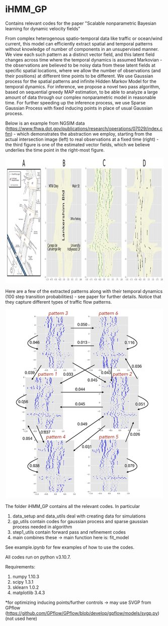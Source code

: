 # iHMM_GP
Contains relevant codes for the paper "Scalable nonparametric Bayesian learning for dynamic velocity fields"

From complex heterogenous spatio-temporal data like traffic or ocean/wind current, this model can efficiently extract spatial and temporal patterns without knowledge of number of components in an unsupervised manner. We view each such pattern as a distinct vector field, and this latent field changes across time where the temporal dynamics is assumed Markovian - the observations are believed to be noisy data from these latent fields at specific spatial locations, where we allow the number of observations (and their positions) at different time points to be different. We use Gaussian process for the spatial patterns and infinite Hidden Markov Model for the temporal dynamics. For inference, we propose a novel two pass algorithm, based on sequential greedy MAP estimation, to be able to analyze a large amount of data through our complex nonparametric model in reasonable time. For further speeding up the inference process, we use Sparse Gaussian Process with fixed inducing points in place of usual Gaussian process. 

Below is an example from NGSIM data (https://www.fhwa.dot.gov/publications/research/operations/07029/index.cfm) - which demonstrates the abstraction we employ, starting from the actual intersection image (left) to real observations at a fixed time (right) - the third figure is one of the estimated vector fields, which we believe underlies the time point in the right-most figure.

<img src="plots/abstraction.jpeg" width="1000" height="400">

Here are a few of the extracted patterns along with their temporal dynamics (100 step transition probabilities) - see paper for further details. Notice that they capture different types of traffic flow patterns.

<p align="center">
<img src="plots/ngsim_patterns.jpg" width="500" height="600">
</p>

The folder iHMM_GP contains all the relevant codes. In particular
1. data_setup and data_utils deal with creating data for simulations
2. gp_utils contain codes for gaussian process and sparse gaussian process needed in algorithm
3. step1_utils contain forward pass and refinement codes
4. main combines these -> main function here is: fit_model

See example.ipynb for few examples of how to use the codes. 

All codes run on python v3.10.7.

Requirements:
1. numpy 1.10.3
2. scipy 1.3.1
3. sklearn 1.0.2
4. matplotlib 3.4.3

*for optimizing inducing points/further controls -> may use SVGP from GPflow (https://github.com/GPflow/GPflow/blob/develop/gpflow/models/svgp.py) (not used here)
